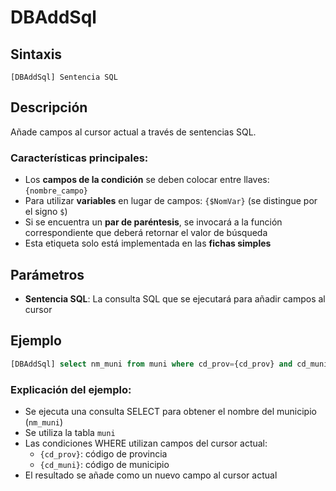 # DBAddSql

## Sintaxis
```
[DBAddSql] Sentencia SQL
```

## Descripción
Añade campos al cursor actual a través de sentencias SQL. 

### Características principales:
- Los **campos de la condición** se deben colocar entre llaves: `{nombre_campo}`
- Para utilizar **variables** en lugar de campos: `{$NomVar}` (se distingue por el signo `$`)
- Si se encuentra un **par de paréntesis**, se invocará a la función correspondiente que deberá retornar el valor de búsqueda
- Esta etiqueta solo está implementada en las **fichas simples**

## Parámetros
- **Sentencia SQL**: La consulta SQL que se ejecutará para añadir campos al cursor

## Ejemplo
```sql
[DBAddSql] select nm_muni from muni where cd_prov={cd_prov} and cd_muni={cd_muni}
```

### Explicación del ejemplo:
- Se ejecuta una consulta SELECT para obtener el nombre del municipio (`nm_muni`)
- Se utiliza la tabla `muni`
- Las condiciones WHERE utilizan campos del cursor actual:
  - `{cd_prov}`: código de provincia
  - `{cd_muni}`: código de municipio
- El resultado se añade como un nuevo campo al cursor actual
